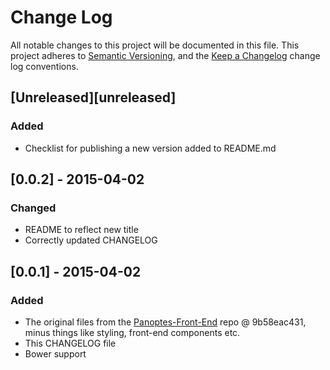 # Change Log
All notable changes to this project will be documented in this file. This project adheres to [Semantic Versioning](http://semver.org/), and the [Keep a Changelog](http://keepachangelog.com/CHANGELOG.md) change log conventions.

## [Unreleased][unreleased]
### Added
- Checklist for publishing a new version added to README.md

## [0.0.2] - 2015-04-02
### Changed
- README to reflect new title
- Correctly updated CHANGELOG

## [0.0.1] - 2015-04-02
### Added
- The original files from the [Panoptes-Front-End](https://github.com/zooniverse/Panoptes-Front-End) repo @ 9b58eac431, minus things like styling, front-end components etc.
- This CHANGELOG file
- Bower support
